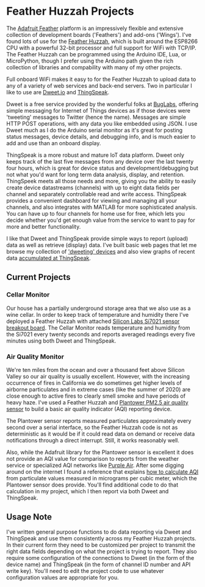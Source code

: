# Feather Huzzah Projects

The [Adafruit Feather](https://www.adafruit.com/feather) platform is an impressively flexible and extensive collection of development boards ('Feathers') and add-ons ('Wings').  I've found lots of use for the [Feather Huzzah](https://www.adafruit.com/product/2821), which is built around the ESP8266 CPU with a powerful 32-bit processor and full support for WiFi with TCP/IP.  The Feather Huzzah can be programmed using the Arduino IDE, Lua, or MicroPython, though I prefer using the Arduino path given the rich collection of libraries and compability with many of my other projects.

Full onboard WiFi makes it easy to for the Feather Huzzah to upload data to any of a variety of web services and back-end servers. Two in particular I like to use are [Dweet.io](https://dweet.io) and [ThingSpeak](https://thingspeak.com).

Dweet is a free service provided by the wonderful folks at [BugLabs](http://buglabs.net/), offering simple messaging for Internet of Things devices as if those devices were 'tweeting' messages to Twitter (hence the name).  Messages are simple HTTP POST operations, with any data you like embedded using JSON.  I use Dweet much as I do the Arduino serial monitor as it's great for posting status messages, device details, and debugging info, and is much easier to add and use than an onboard display.

ThingSpeak is a more robust and mature IoT data platform.  Dweet only keeps track of the last five messages from any device over the last twenty four hours, which is great for device status and development/debugging but not what you'd want for long term data analysis, display, and retention.  ThingSpeek meets all those needs and more, giving you the ability to easily create device datastreams (channels) with up to eight data fields per channel and separately controllable read and write access.  ThingSpeak provides a convenient dashboard for viewing and managing all your channels, and also integrates with MATLAB for more sophisticated analysis.  You can have up to four channels for home use for free, which lets you decide whether you'd get enough value from the service to want to pay for more and better functionality.

I like that Dweet and ThingSpeak provide simple ways to report (upload) data as well as retrieve (display) data.  I've built basic web pages that let me browse my collection of ['dweeting' devices](https://www.disquisitioner.com/apps/dweetview/) and also view graphs of recent data [accumulated at ThingSpeak](https://www.disquisitioner.com/apps/thingplot/).

## Current Projects
### Cellar Monitor
Our house has a partially underground storage area that we also use as a wine cellar. In order to keep track of temperature and humidity there I've deployed a Feather Huzzah with attached [Silicon Labs Si7021 sensor breakout board](https://www.adafruit.com/product/3251).  The Cellar Monitor reads temperature and humidity from the Si7021 every twenty seconds and reports averaged readings every five minutes using both Dweet and ThingSpeak.

### Air Quality Monitor
We're ten miles from the ocean and over a thousand feet above Silicon Valley so our air quality is usually excellent.  However, with the increasing occurrence of fires in California we do sometimes get higher levels of airborne particulates and in extreme cases (like the summer of 2020) are close enough to active fires to clearly smell smoke and have periods of heavy haze.  I've used a Feather Huzzah and [Plantower PM2.5 air quality sensor](https://www.adafruit.com/product/3686) to build a basic air quality indicator (AQI) reporting device.

The Plantower sensor reports measured particulates approximately every second over a serial interface, so the Feather Huzzah code is not as deterministic as it would be if it could read data on demand or receive data notifications through a direct interrupt.  Still, it works reasonably well.

Also, while the Adafruit library for the Plantower sensor is excellent it does not provide an AQI value for comparison to reports from the weather service or specialized AQI networks like [Purple Air](https://www2.purpleair.com/).  After some digging around on the internet I found a reference that explains [how to calculate AQI](https://forum.airnowtech.org/t/the-aqi-equation/169) from particulate values measured in micrograms per cubic meter, which the Plantower sensor does provide. You'll find additional code to do that calculation in my project, which I then report via both Dweet and ThingSpeak.

## Usage Note
I've written general purpose functions to do data reporting via Dweet and ThingSpeak and use them consistently across my Feather Huzzah projects.  In their current form they need to be customized per project to transmit the right data fields depending on what the project is trying to report.  They also require some configuration of the connections to Dweet (in the form of the device name) and ThingSpeak (in the form of channel ID number and API write key).  You'll need to edit the project code to use whatever configuration values are appropriate for you.
